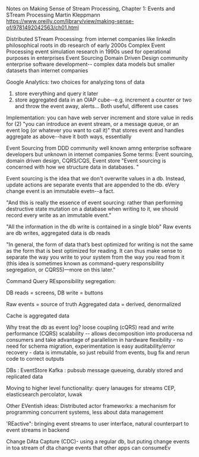Notes on Making Sense of Stream Processing, Chapter 1: Events and STream Processing
Martin Kleppmann
https://www.oreilly.com/library/view/making-sense-of/9781492042563/ch01.html

Distributed STream Processing: 
	from internet companies like linkedIn
	philosophical roots in db research of early 2000s
Complex Event Processing
	event simulation research in 1990s
	used for operational purposes in enterprises 
Event Sourcing 
	Domain Driven Design community 
	enterprise software development-- complex data models but smaller datasets than 		internet companies

Google Analytics: two choices for analyzing tons of data 
1. store everything and query it later
2. store aggregated data in an OlAP cube--e.g. increment a counter or two and throw the event away, alerts... 
Both useful, different use cases 

Implementation:
you can have web server increment and store value in redis for (2) 
"you can introduce an event stream, or a message queue, or an event log (or whatever you want to call it)" that stores event and handles aggregate as above--have it both ways, essentially

Event Sourcing from DDD community
well known amng enterprise software developers but unknown in internet companies
Some terms: Event sourcing, domain driven design, CQRS/CQS, Event store
"Event sourcing is concerned with how we structure data in databases. "

Event sourcing is the idea that we don't overwrite values in a db. Instead, update actions are separate events that are appended to the db. eVery change event is an immutable evetn--a fact.

"And this is really the essence of event sourcing: rather than performing destructive state mutation on a database when writing to it, we should record every write as an immutable event."

"All the information in the db write is contained in a single blob" 
Raw events are db writes, aggregated data is db reads

"In general, the form of data that’s best optimized for writing is not the same as the form that is best optimized for reading. It can thus make sense to separate the way you write to your system from the way you read from it (this idea is sometimes known as command-query responsibility segregation, or CQRS5)—more on this later."

Command Query REsponsibility segregation:

DB reads = screens, DB write = buttons

Raw events = source of truth
Aggregated data = derived, denormalized

Cache is aggregated data

Why treat the db as event log?
loose coupling (cQRS)
read and write performance (CQRS)
scalability -- allows decomposition into producersa nd consumers and take advantage of parallelism in hardware
flexibility - no need for schema migration, experimentation is easy
auditability/error recovery - data is immutable, so just rebuild from events, bug fix and rerun code to correct outputs

DBs  : EventStore
Kafka : pubsub message queueing, durably stored and replicated data

Moving to higher level functionality: query lanauges for streams 
CEP, elasticsearch percolator, luwak 

Other EVentish ideas:
Distributed actor frameworks: a mechanism for programming concurrent systems, less about data management

'REactive": bringing event streams to user interface, natural counterpart to event streams in backend

Change DAta Capture (CDC)- using a regular db, but puting change events in toa  stream of dta change events that other apps can consumeEv






